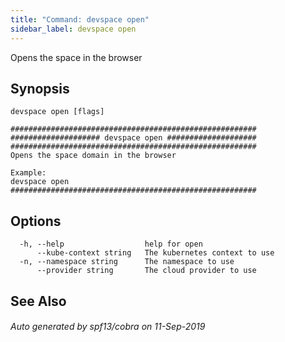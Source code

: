 ```yaml
---
title: "Command: devspace open"
sidebar_label: devspace open
---
```



Opens the space in the browser

## Synopsis


```
devspace open [flags]
```

```
#######################################################
#################### devspace open ####################
#######################################################
Opens the space domain in the browser

Example:
devspace open
#######################################################
```
## Options

```
  -h, --help                  help for open
      --kube-context string   The kubernetes context to use
  -n, --namespace string      The namespace to use
      --provider string       The cloud provider to use
```

## See Also

###### Auto generated by spf13/cobra on 11-Sep-2019
